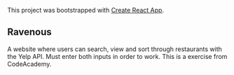 This project was bootstrapped with [Create React App](https://github.com/facebook/create-react-app).

## Ravenous

A website where users can search, view and sort through restaurants with the Yelp API. Must enter both inputs in order to work.
This is a exercise from CodeAcademy. 

